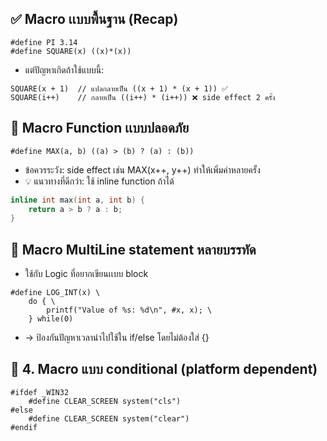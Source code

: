 ## ✅ Macro เเบบพื้นฐาน (Recap)
```
#define PI 3.14
#define SQUARE(x) ((x)*(x))
```
- แต่ปัญหาเกิดถ้าใช้แบบนี้:
```
SQUARE(x + 1)  // แปลกลายเป็น ((x + 1) * (x + 1)) ✅
SQUARE(i++)    // กลายเป็น ((i++) * (i++)) ❌ side effect 2 ครั้ง
```

## 🚀 Macro Function เเบบปลอดภัย
```
#define MAX(a, b) ((a) > (b) ? (a) : (b))
```
- ข้อควรระวัง: side effect เช่น MAX(x++, y++) ทำให้เพิ่มค่าหลายครั้ง
- 💡 แนวทางที่ดีกว่า: ใช้ inline function ถ้าได้
```c
inline int max(int a, int b) {
    return a > b ? a : b;
}
```

## 🧩 Macro MultiLine statement หลายบรรทัด
- ใช้กับ Logic ที่อยากเขียนเเบบ block
```
#define LOG_INT(x) \
    do { \
        printf("Value of %s: %d\n", #x, x); \
    } while(0)
```
- → ป้องกันปัญหาเวลานำไปใช้ใน if/else โดยไม่ต้องใส่ {}

## 🔄 4. Macro แบบ conditional (platform dependent)
```
#ifdef _WIN32
    #define CLEAR_SCREEN system("cls")
#else
    #define CLEAR_SCREEN system("clear")
#endif
```